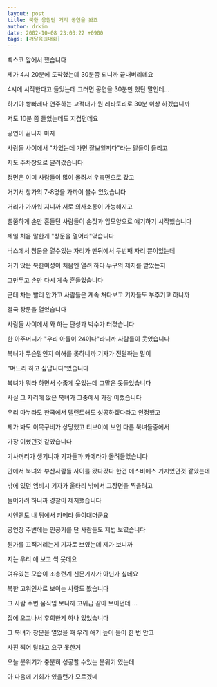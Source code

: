 ```yaml
---
layout: post
title: 북한 응원단 거리 공연을 봤죠
author: drkim
date: 2002-10-08 23:03:22 +0900
tags: [깨달음의대화]
---
```

벡스코 앞에서 했습니다
  
제가 4시 20분에 도착했는데 30분쯤 되니까 끝내버리데요
  
4시에 시작한다고 들었는데 그러면 공연을 30분만 했단 말인데...
  
하기야 빵빠레나 연주하는 고적대가 뭔 레타토리로 30분 이상 하겠습니까
  
저도 10분 쯤 들었는데도 지겹던데요
  
공연이 끝나자 마자
  
사람들 사이에서 "차있는데 가면 잘보일끼다"라는 말들이 들리고
  
저도 주차장으로 달려갔습니다
  
정면은 이미 사람들이 많이 몰려서 우측면으로 갔고
  
거기서 창가의 7-8명을 가까이 볼수 있었습니다
  
거리가 가까워 지니까 서로 의사소통이 가능해지고
  
뻘쭘하게 손만 흔들던 사람들이 손짓과 입모양으로 얘기하기 시작했습니다
  
제일 처음 말한게 "창문을 열어라"였습니다
  
버스에서 창문을 열수있는 자리가 맨뒤에서 두번째 자리 뿐이었는데
  
거기 앉은 북한여성이 처음엔 열려 하다 누구의 제지를 받았는지
  
그만두고 손만 다시 계속 흔들었습니다
  
근데 차는 빨리 안가고 사람들은 계속 쳐다보고 기자들도 부추기고 하니까
  
결국 창문을 열었습니다
  
사람들 사이에서 와 하는 탄성과 박수가 터졌습니다
  
한 아주머니가 "우리 아들이 24이다"라니까 사람들이 웃었습니다
  
북녀가 무슨말인지 이해를 못하니까 기자가 전달하는 말이
  
"며느리 하고 싶답니다"였습니다
  
북녀가 뭐라 하면서 수줍게 웃었는데 그말은 못들었습니다
  
사실 그 자리에 앉은 북녀가 그중에서 가장 이뻤습니다
  
우리 마누라도 한국에서 탤런트해도 성공하겠다라고 인정했고
  
제가 봐도 이목구비가 상당했고 티브이에 보인 다른 북녀들중에서
  
가장 이뻤던것 같았습니다
  
기사꺼리가 생기니까 기자들과 카메라가 몰려들었습니다
  
안에서 북녀와 부산사람들 사이를 왔다갔다 한건 에스비에스 기지였던것 같았는데
  
밖에 있던 엠비시 기자가 울타리 밖에서 그장면을 찍을려고
  
들어가려 하니까 경찰이 제지했습니다
  
시엔엔도 내 뒤에서 카메라 들이대더군요
  
공연장 주변에는 인공기를 단 사람들도 제법 보였습니다
  
뭔가를 끄적거리는게 기자로 보였는데 제가 보니까
  
지는 우리 애 보고 씩 웃데요
  
여유있는 모습이 조총련계 신문기자가 아닌가 싶데요
  
북한 고위인사로 보이는 사람도 봤습니다
  
그 사람 주변 움직임 보니까 고위급 같아 보이던데 ...
  
집에 오고나서 후회한게 하나 있었습니다
  
그 북녀가 창문을 열었을 때 우리 애기 높이 들어 한 번 안고
  
사진 찍어 달라고 요구 못한거
  
오늘 분위기가 충분히 성공할 수있는 분위기 였는데
  
아 다음에 기회가 있을런가 모르겠네